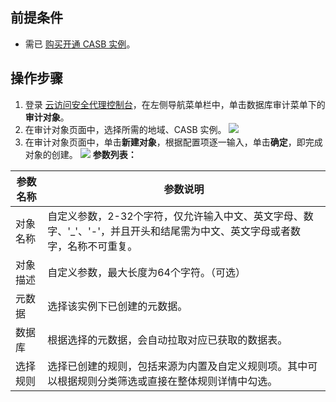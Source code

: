 ## 前提条件
- 需已 [购买开通 CASB 实例](https://cloud.tencent.com/document/product/1303/53298)。

## 操作步骤
1. 登录 [云访问安全代理控制台](https://console.cloud.tencent.com/casb)，在左侧导航菜单栏中，单击数据库审计菜单下的**审计对象**。
2. 在审计对象页面中，选择所需的地域、CASB 实例。
![](https://qcloudimg.tencent-cloud.cn/raw/2f693fba61b4d3876fec59c75a65ee11.png)
3. 在审计对象页面中，单击**新建对象**，根据配置项逐一输入，单击**确定**，即完成对象的创建。
![](https://qcloudimg.tencent-cloud.cn/raw/c5a7a94319f21245f98b5b014dbebe05.png)
**参数列表：**
<table>
<thead>
<tr>
<th>参数名称</th>
<th>参数说明</th>
</tr>
</thead>
<tbody><tr>
<td>对象名称</td>
<td>自定义参数，2-32个字符，仅允许输入中文、英文字母、数字、'_'、'-'，并且开头和结尾需为中文、英文字母或者数字，名称不可重复。</td>
</tr>
<tr>
<td>对象描述</td>
<td>自定义参数，最大长度为64个字符。（可选）</td>
</tr>
<tr>
<td>元数据</td>
<td>选择该实例下已创建的元数据。</td>
</tr>
<tr>
<td>数据库</td>
<td>根据选择的元数据，会自动拉取对应已获取的数据表。</td>
</tr>
<tr>
<td>选择规则</td>
<td>选择已创建的规则，包括来源为内置及自定义规则项。其中可以根据规则分类筛选或直接在整体规则详情中勾选。</td>
</tr>
</tbody></table>
